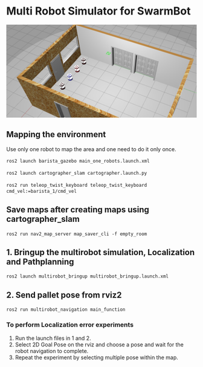 # Multi Robot Simulator for SwarmBot 

![](sim.png)
## Mapping the environment
Use only one robot to map the area and one need to do it only once. 
```
ros2 launch barista_gazebo main_one_robots.launch.xml

ros2 launch cartographer_slam cartographer.launch.py

ros2 run teleop_twist_keyboard teleop_twist_keyboard cmd_vel:=barista_1/cmd_vel

```
## Save maps after creating maps using cartographer_slam
````
ros2 run nav2_map_server map_saver_cli -f empty_room
````

## 1. Bringup the multirobot simulation, Localization and Pathplanning
````
ros2 launch multirobot_bringup multirobot_bringup.launch.xml
````
## 2. Send pallet pose from rviz2
````
ros2 run multirobot_navigation main_function
````

### To perform Localization error experiments
1. Run the launch files in 1 and 2.
2. Select 2D Goal Pose on the rviz and choose a pose and wait for the robot navigation to complete.
3. Repeat the experiment by selecting multiple pose within the map.